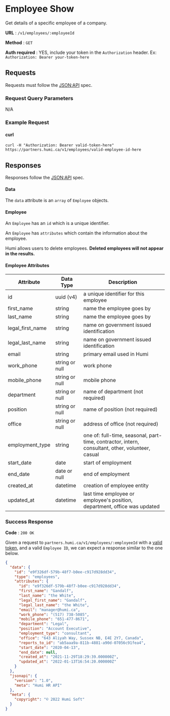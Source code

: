 # Employee Show

Get details of a specific employee of a company.

**URL** : `/v1/employees/:employeeId`

**Method** : `GET`

**Auth required** : YES, include your token in the `Authorization` header. Ex: `Authorization: Bearer your-token-here`

## Requests
Requests must follow the [JSON:API](https://jsonapi.org/) spec.

### Request Query Parameters
N/A

### Example Request

#### curl
```
curl -H "Authorization: Bearer valid-token-here" https://partners.humi.ca/v1/employees/valid-employee-id-here
```


## Responses
Responses follow the [JSON:API](https://jsonapi.org/) spec.


#### Data
The `data` attribute is an `array` of `Employee` objects.

#### Employee
An `Employee` has an `id` which is a unique identifier.

An `Employee` has `attributes` which contain the information about the employee.

Humi allows users to delete employees. **Deleted employees will not appear in the results.**

#### Employee Attributes
| Attribute        | Data Type      | Description                                                                                      |
|------------------|----------------|--------------------------------------------------------------------------------------------------|
| id               | uuid (v4)      | a unique identifier for this employee                                                            |
| first_name       | string         | name the employee goes by                                                                        |
| last_name        | string         | name the employee goes by                                                                        |
| legal_first_name | string         | name on government issued identification                                                         |
| legal_last_name  | string         | name on government issued identification                                                         |
| email            | string         | primary email used in Humi                                                                       |
| work_phone       | string or null | work phone                                                                                       |
| mobile_phone     | string or null | mobile phone                                                                                     |
| department       | string or null | name of department (not required)                                                                |
| position         | string or null | name of position (not required)                                                                  |
| office           | string or null | address of office (not required)                                                                 |
| employment_type  | string         | one of: full-time, seasonal, part-time, contractor, intern, consultant, other, volunteer, casual |
| start_date       | date           | start of employment                                                                              |
| end_date         | date or null   | end of employment                                                                                |
| created_at       | datetime       | creation of employee entity                                                                      |
| updated_at       | datetime       | last time employee or employee's position, department, office was updated                        |

### Success Response

**Code** : `200 OK`

Given a request to `partners.humi.ca/v1/employees/:employeeId` with a [valid token](../../README.md#humi-partners-api-token), and a valid `Employee ID`, we can expect a response similar to the one below.

```json
{
  "data": {
    "id": "e9f326df-579b-48f7-b0ee-c917d928dd34",
    "type": "employees",
    "attributes": {
      "id": "e9f326df-579b-48f7-b0ee-c917d928dd34",
      "first_name": "Gandalf",
      "last_name": "the White",
      "legal_first_name": "Gandalf",
      "legal_last_name": "the White",
      "email": "manager@humi.ca",
      "work_phone": "(517) 738-5085",
      "mobile_phone": "651-477-8671",
      "department": "Legal",
      "position": "Account Executive",
      "employment_type": "consultant",
      "office": "643 Aliyah Way, Sussex NB, E4E 2Y7, Canada",
      "reports_to_id": "ab5aaa9a-811b-4881-a90d-07056c91fea4",
      "start_date": "2020-04-13",
      "end_date": null,
      "created_at": "2021-11-29T18:29:39.000000Z",
      "updated_at": "2022-01-13T16:54:20.000000Z"
    }
  },
  "jsonapi": {
    "version": "1.0",
    "meta": "Humi HR API"
  },
  "meta": {
    "copyright": "© 2022 Humi Soft"
  }
}
```
